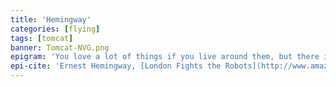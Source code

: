 ```yaml
---
title: 'Hemingway'
categories: [flying]
tags: [tomcat]
banner: Tomcat-NVG.png
epigram: 'You love a lot of things if you live around them, but there isn’t any woman and there isn’t any horse, nor any before nor any after, that is as lovely as a great airplane, and men who love them are faithful to them even though they leave them for others.<br/><br/>A man has only one virginity to lose in fighters, and if it is a lovely plane he loses it to, there his heart will ever be.'
epi-cite: 'Ernest Hemingway, [London Fights the Robots](http://www.amazon.com/gp/product/0684839059/ref=as_li_ss_tl?ie=UTF8&tag=theminbit-20&linkCode=as2&camp=1789&creative=390957&creativeASIN=0684839059)<br/>**Collier’s**, August 19, 1944'
---
```

